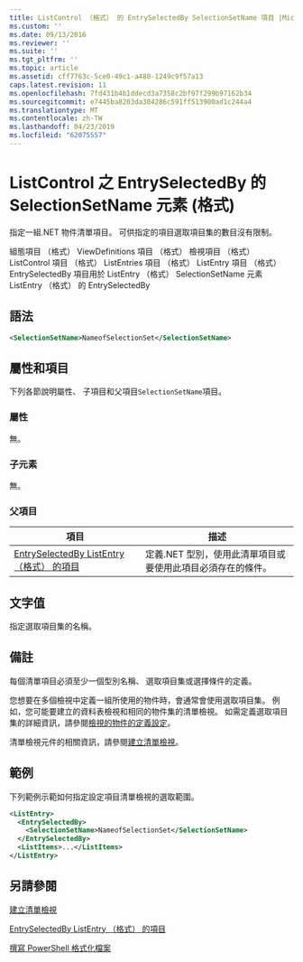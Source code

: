 ```yaml
---
title: ListControl （格式） 的 EntrySelectedBy SelectionSetName 項目 |Microsoft Docs
ms.custom: ''
ms.date: 09/13/2016
ms.reviewer: ''
ms.suite: ''
ms.tgt_pltfrm: ''
ms.topic: article
ms.assetid: cff7763c-5ce0-49c1-a480-1249c9f57a13
caps.latest.revision: 11
ms.openlocfilehash: 7fd431b4b1ddecd3a7358c2bf97f299b97162b34
ms.sourcegitcommit: e7445ba8203da304286c591ff513900ad1c244a4
ms.translationtype: MT
ms.contentlocale: zh-TW
ms.lasthandoff: 04/23/2019
ms.locfileid: "62075557"
---
```

# <a name="selectionsetname-element-for-entryselectedby-for-listcontrol-format"></a>ListControl 之 EntrySelectedBy 的 SelectionSetName 元素 (格式)

指定一組.NET 物件清單項目。 可供指定的項目選取項目集的數目沒有限制。

組態項目 （格式） ViewDefinitions 項目 （格式） 檢視項目 （格式） ListControl 項目 （格式） ListEntries 項目 （格式） ListEntry 項目 （格式） EntrySelectedBy 項目用於 ListEntry （格式） SelectionSetName 元素ListEntry （格式） 的 EntrySelectedBy

## <a name="syntax"></a>語法

```xml
<SelectionSetName>NameofSelectionSet</SelectionSetName>
```

## <a name="attributes-and-elements"></a>屬性和項目

下列各節說明屬性、 子項目和父項目`SelectionSetName`項目。

### <a name="attributes"></a>屬性

無。

### <a name="child-elements"></a>子元素

無。

### <a name="parent-elements"></a>父項目

|項目|描述|
|-------------|-----------------|
|[EntrySelectedBy ListEntry （格式） 的項目](./entryselectedby-element-for-listentry-for-listcontrol-format.md)|定義.NET 型別，使用此清單項目或要使用此項目必須存在的條件。|

## <a name="text-value"></a>文字值

指定選取項目集的名稱。

## <a name="remarks"></a>備註

每個清單項目必須至少一個型別名稱、 選取項目集或選擇條件的定義。

您想要在多個檢視中定義一組所使用的物件時，會通常會使用選取項目集。 例如，您可能要建立的資料表檢視和相同的物件集的清單檢視。 如需定義選取項目集的詳細資訊，請參閱[檢視的物件的定義設定](./defining-selection-sets.md)。

清單檢視元件的相關資訊，請參閱[建立清單檢視](./creating-a-list-view.md)。

## <a name="example"></a>範例

下列範例示範如何指定設定項目清單檢視的選取範圍。

```xml
<ListEntry>
  <EntrySelectedBy>
    <SelectionSetName>NameofSelectionSet</SelectionSetName>
  </EntrySelectedBy>
  <ListItems>...</ListItems>
</ListEntry>
```

## <a name="see-also"></a>另請參閱

[建立清單檢視](./creating-a-list-view.md)

[EntrySelectedBy ListEntry （格式） 的項目](./entryselectedby-element-for-listentry-for-listcontrol-format.md)

[撰寫 PowerShell 格式化檔案](./writing-a-powershell-formatting-file.md)
